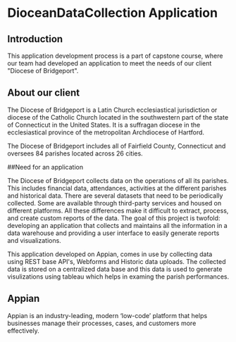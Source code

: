 # DioceanDataCollection Application

## Introduction
This application development process is a part of capstone course, where our team had developed an application to meet the needs of our client "Diocese of Bridgeport".

## About our client
The Diocese of Bridgeport is a Latin Church ecclesiastical jurisdiction or diocese of the Catholic Church located in the southwestern part of the state of Connecticut in the United States. It is a suffragan diocese in the ecclesiastical province of the metropolitan Archdiocese of Hartford.

The Diocese of Bridgeport includes all of Fairfield County, Connecticut and oversees 84 parishes located across 26 cities.


##Need for an application

The Diocese of Bridgeport collects data on the operations of all its parishes. This includes financial data, attendances, activities at the
different parishes and historical data. There are several datasets that need to be periodically collected. Some are available through third-party
services and housed on different platforms. All these differences make it difficult to extract, process, and create custom reports of the data. The goal of this project is twofold: developing an application that collects and maintains all the information in a data warehouse and providing a user interface to easily generate reports and visualizations.



This application developed on Appian, comes in use by collecting data using REST base API's, Webforms and Historic data uploads. The collected data is stored on a centralized data base and this data is used to generate visulizations using tableau which helps in examing the parish performances.


## Appian
Appian is an industry-leading, modern ‘low-code’ platform that helps businesses manage their processes, cases, and customers more effectively.  
